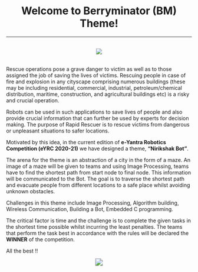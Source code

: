 <!-- <center><img src="http://mooc.e-yantra.org/img/eYantra_logo.svg" alt="e-yantra_logo" style="scale:75%;" /></center> -->

<style>
.back{
	position: fixed;
	width: 250px;
	height: 250px;
	top: 50%;
	left: 50%;
    margin-top: auto; 
    margin-left: auto; 
	opacity: 0.15;
    z-index: -1;
	}
</style>
<!-- <img src="http://mooc.e-yantra.org/img/EyantraLogoMini.png" class="back"> -->

<center>
    <h1>Welcome to Berryminator (BM) Theme!</h1>
</center>





---

</br>


<center><img src="https://raw.githubusercontent.com/kalindkaria/typora-md-assets/master/maze_bot/assets/rr.png"/></center>

</br>

Rescue operations pose a grave danger to victim as well as to those  assigned the job of saving the lives of victims. Rescuing people in case of fire and explosion in any cityscape comprising numerous buildings  (these may be including residential, commercial, industrial,  petroleum/chemical distribution, maritime, construction, and  agricultural buildings etc) is a risky and crucial operation.

Robots can be used in such applications to save lives of people and also provide crucial information that can further be used by experts  for decision making. The purpose of Rapid Rescuer is to rescue victims  from dangerous or unpleasant situations to safer locations.

Motivated by this idea, in the current edition of **e-Yantra Robotics Competition (eYRC 2020-21)** we have designed a theme, **“Nirikshak Bot”**.

The arena for the theme is an abstraction of a city in the form of a maze. An image of a maze will be given to teams and using Image  Processing, teams have to find the shortest path from start node to  final node. This information will be communicated to the Bot. The goal  is to traverse the shortest path and evacuate people from different  locations to a safe place whilst avoiding unknown obstacles.

Challenges in this theme include Image Processing, Algorithm  building, Wireless Communication, Building a Bot, Embedded C  programming.

The critical factor is time and the challenge is to complete the  given tasks in the shortest time possible whilst incurring the least penalties. The teams that perform the task best in accordance with the  rules will be declared the **WINNER** of the competition.

All the best !!

<center><img src="https://raw.githubusercontent.com/kalindkaria/typora-md-assets/master/maze_bot/assets/Problem_Idea_Solution_Transp.png" style="scale:125%;" /></center>

